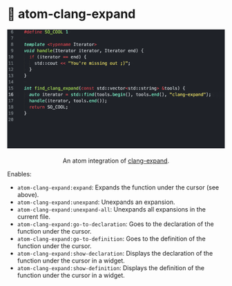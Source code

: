 # :dragon: atom-clang-expand

<p align="center">
  <img src="https://github.com/goldsborough/clang-expand/raw/master/extra/clang-expand.gif">
  <br><br>
  An atom integration of <a href="https://github.com/goldsborough/clang-expand">clang-expand</a>.
</p>

Enables:

* `atom-clang-expand:expand`: Expands the function under the cursor (see above).
* `atom-clang-expand:unexpand`: Unexpands an expansion.
* `atom-clang-expand:unexpand-all`: Unexpands all expansions in the current file.
* `atom-clang-expand:go-to-declaration`: Goes to the declaration of the function under the cursor.
* `atom-clang-expand:go-to-definition`: Goes to the definition of the function under the cursor.
* `atom-clang-expand:show-declaration`: Displays the declaration of the function under the cursor in a widget.
* `atom-clang-expand:show-definition`: Displays the definition of the function under the cursor in a widget.
